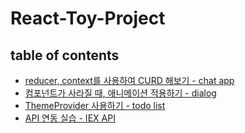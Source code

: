 # React-Toy-Project

## table of contents

- [reducer, context를 사용하여 CURD 해보기 - chat app](./CURD_context_reducer/README.md)
- [컴포넌트가 사라질 때, 애니메이션 적용하기 - dialog](./Dialog-Animation/README.md)
- [ThemeProvider 사용하기 - todo list](./my-todo-list/README.md)
- [API 연동 실습 - IEX API](./router_api/README.md)
